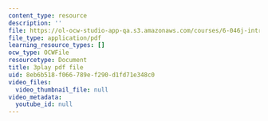```yaml
---
content_type: resource
description: ''
file: https://ol-ocw-studio-app-qa.s3.amazonaws.com/courses/6-046j-introduction-to-algorithms-sma-5503-fall-2005/8eb6b518f066789ef290d1fd71e348c0_kBwUoWpeH_Q.pdf
file_type: application/pdf
learning_resource_types: []
ocw_type: OCWFile
resourcetype: Document
title: 3play pdf file
uid: 8eb6b518-f066-789e-f290-d1fd71e348c0
video_files:
  video_thumbnail_file: null
video_metadata:
  youtube_id: null
---
```

